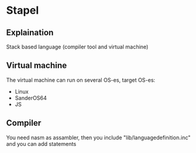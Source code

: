 # Stapel
## Explaination
Stack based language (compiler tool and virtual machine)

## Virtual machine
The virtual machine can run on several OS-es, target OS-es:
* Linux 
* SanderOS64
* JS

## Compiler
You need nasm as assambler, then you include "lib/languagedefinition.inc" and you can add statements